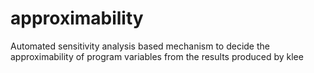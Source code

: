 # approximability
Automated sensitivity analysis based mechanism to decide the approximability of program variables from the results produced by klee

